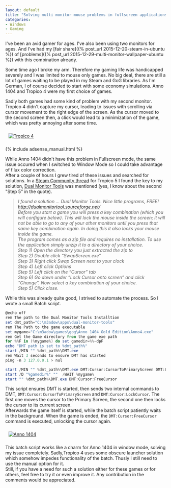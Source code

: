 ```yaml
---
layout: default
title: "Solving multi monitor mouse problems in fullscreen applications"
categories:
- Windows
- Gaming
---
```


I've been an avid gamer for ages. I've also been using two monitors for ages. And I've had my [fair share]({% post_url 2015-12-20-steam-in-ubuntu %}) of [problems]({% post_url 2015-12-29-multi-monitor-wallpaper-ubuntu %}) with this combination already.

Some time ago I broke my arm. Therefore my gaming life was handicapped severely and I was limited to mouse only games. No big deal, there are still a lot of games waiting to be played in my Steam and GoG libraries. As I'm German, I of course decided to start with some economy simulations. Anno 1404 and Tropico 4 were my first choice of games.

Sadly both games had some kind of problem with my second monitor. Tropico 4 didn't capture my cursor, leading to issues with scrolling via cursor movement to the right edge of the screen. As the cursor moved to the second screen then, a click would lead to a minimization of the game, which was pretty annoying after some time.

<a href="{{site.url}}/assets/images/2017/2017-11-11-tropico-4.png"><img src="{{site.url}}/assets/images/2017/2017-11-11-tropico-4-thumb.jpg" style="margin: 10px;" alt="Tropico 4"></a>

<!--more-->

{% include adsense_manual.html %}

While Anno 1404 didn't have this problem in Fullscreen mode, the same issue occured when I switched to Window Mode so I could take advantage of f.lux color correction.  
After a couple of hours I grew tired of these issues and searched for solutions. In a [Steam Community thread](https://steamcommunity.com/app/245620/discussions/0/540742579609970174/) for Tropico 5 I found the key to my solution, [Dual Monitor Tools](http://dualmonitortool.sourceforge.net/) was mentioned (yes, I know about the second "Step 5" in the quote).

> *I found a solution ... Dual Monitor Tools. Nice little programs, FREE!
http://dualmonitortool.sourceforge.net/  
> Before you start a game you will press a key combination (which you will configure below). This will lock the mouse inside the screen; it will not be able to go to any of your other monitors until you press that same key combination again. In doing this it also locks your mouse inside the game.  
> The program comes as a zip file and requires no installation. To use the application simply unzip it to a directory of your choice.  
> Step 1) Open the directory you just extracted the zip to  
> Step 2) Double click “SwapScreen.exe”  
> Step 3) Right click Swap Screen next to your clock  
> Step 4) Left click Options  
> Step 5) Left click on the “Cursor” tab  
> Step 6) Go down under “Lock Cursor onto screen” and click “Change”. Now select a key combination of your choice.  
> Step 5) Click close.*

While this was already quite good, I strived to automate the process. So I wrote a small Batch script.

```powershell
@echo off
rem The path to the Dual Monitor Tools Installtion
set dmt_path="C:\m3adow\apps\dual-monitor-tools"
rem The Path to the game executable
set mygame="C:\m3adow\games\gog\Anno 1404 Gold Edition\Anno4.exe"
rem Get the Game directory from the game exe path
for %%F in (%mygame%) do set gamedir=%%~dpF
echo "DMT path is set to %dmt_path%"
start /MIN "" %dmt_path%\DMT.exe
rem Wait 3 seconds to ensure DMT has started
ping -n 3 127.0.0.1 > nul

start /MIN "" %dmt_path%\DMT.exe DMT:Cursor:CursorToPrimaryScreen DMT:Cursor:LockCursor
start /D "%gamedir%" ""  /WAIT %mygame%
start "" %dmt_path%\DMT.exe DMT:Cursor:FreeCursor
```

This script ensures DMT is started, then sends two internal commands to DMT, `DMT:Cursor:CursorToPrimaryScreen` and `DMT:Cursor:LockCursor`. The first one moves the cursor to the Primary Screen, the second one then locks the cursor to its current screen.  
Afterwards the game itself is started, while the batch script patiently waits in the background. When the game is ended, the `DMT:Cursor:FreeCursor` command is executed, unlocking the cursor again.

<a href="{{site.url}}/assets/images/2017/2017-11-11-anno1404-window-mode.png"><img src="{{site.url}}/assets/images/2017/2017-11-11-anno1404-window-mode-thumb.jpg" style="margin: 10px;" alt="Anno 1404"></a>

This batch script works like a charm for Anno 1404 in window mode, solving my issue completely. Sadly,Tropico 4 uses some obscure launcher solution which somehow impedes functionality of the batch. Thusly I still need to use the manual option for it.  
Still, if you have a need for such a solution either for these games or for others, feel free to try it or even improve it. Any contribution in the comments would be appreciated.
